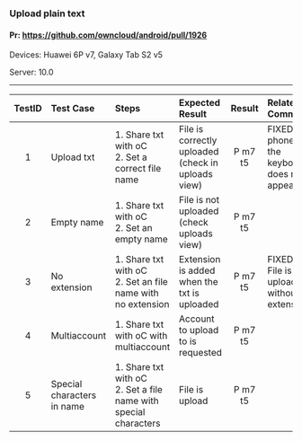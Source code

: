 ###  Upload plain text 

#### Pr: https://github.com/owncloud/android/pull/1926 

Devices: Huawei 6P v7, Galaxy Tab S2 v5

Server: 10.0


---

 
| TestID | Test Case | Steps | Expected Result | Result | Related Comment |
| :----: | :-------- | :---- | :-------------- | :----: | :------ |
| 1 | Upload txt | 1. Share txt with oC<br>2. Set a correct file name| File is correctly uploaded (check in uploads view) | P m7 t5| FIXED: In phones, the keyboard does not appear |
| 2 | Empty name | 1. Share txt with oC<br>2. Set an empty name| File is not uploaded (check uploads view) | P m7 t5|  |
| 3 | No extension | 1. Share txt with oC<br>2. Set an file name with no extension| Extension is added when the txt is uploaded | P m7 t5| FIXED: File is uploaded without extension |
| 4 | Multiaccount | 1. Share txt with oC with multiaccount| Account to upload to is requested| P m7 t5|  |
| 5 | Special characters in name | 1. Share txt with oC<br>2. Set a file name with special characters| File is upload | P m7 t5|  |
